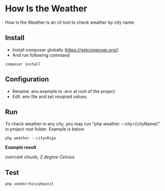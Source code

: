 
# How Is the Weather

 

How Is the Weather is an cli tool to check weather by city name

  
## Install
- Install composer globally (https://getcomposer.org/)
- And run following command
```
composer install
```
## Configuration
- Rename .env.example to .env at root of the project
- Edit .env file and set reuqired values.

## Run
To check weather in any city, you may run "php weather --city={cityName}" in project root folder. Example is below
```
php weather --city=Riga
```
**Example result**

*overcast clouds, 2 degree Celcius*


## Test
```
php vendor/bin/phpunit
```